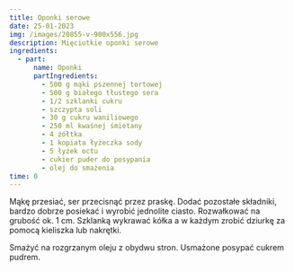 ```yaml
---
title: Oponki serowe
date: 25-01-2023
img: /images/20855-v-900x556.jpg
description: Mięciutkie oponki serowe
ingredients:
  - part:
      name: Oponki
      partIngredients:
        - 5﻿00 g mąki pszennej tortowej
        - 500 g białego tłustego sera
        - 1/2 szklanki cukru
        - szczypta soli
        - 30 g cukru waniliowego
        - 250 ml kwaśnej śmietany
        - 4 żółtka
        - 1 kopiata łyżeczka sody
        - 5 łyżek octu
        - cukier puder do posypania
        - olej do smażenia
time: 0
---
```

M﻿ąkę przesiać, ser przecisnąć przez praskę. Dodać pozostałe składniki, bardzo dobrze posiekać i wyrobić jednolite ciasto. Rozwałkować na grubość ok. 1 cm. Szklanką wykrawać kółka a w każdym zrobić dziurkę za pomocą kieliszka lub nakrętki.



S﻿mażyć na rozgrzanym oleju z obydwu stron. Usmażone posypać cukrem pudrem.